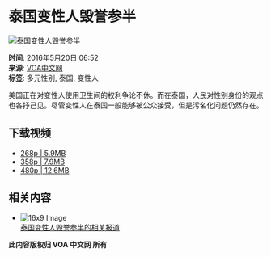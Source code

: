 # 泰国变性人毁誉参半

![泰国变性人毁誉参半](https://gdb.voanews.com/d84af334-85fe-4dc5-b612-a2250ab36252_tv_b1_w1023_r1.jpg)

**时间**: 2016年5月20日 06:52  
**来源**: [VOA中文网](https://www.voachinese.com/a/transgender-thailand-20160519/3337871.html)  
**标签**: 多元性别, 泰国, 变性人

美国正在对变性人使用卫生间的权利争论不休。而在泰国，人民对性别身份的观点也各抒己见。尽管变性人在泰国一般能够被公众接受，但是污名化问题仍然存在。

## 下载视频

-   [268p | 5.9MB](https://voa-video-ns.akamaized.net/pangeavideo/2016/05/d/d8/d84af334-85fe-4dc5-b612-a2250ab36252_mobile.mp4?download=1)
-   [358p | 7.9MB](https://voa-video-ns.akamaized.net/pangeavideo/2016/05/d/d8/d84af334-85fe-4dc5-b612-a2250ab36252.mp4?download=1)
-   [480p | 12.6MB](https://voa-video-ns.akamaized.net/pangeavideo/2016/05/d/d8/d84af334-85fe-4dc5-b612-a2250ab36252_hq.mp4?download=1)

## 相关内容

-   ![16x9 Image](https://gdb.voanews.com/d84af334-85fe-4dc5-b612-a2250ab36252_tv_b1_w100_r1.jpg)  
    [泰国变性人毁誉参半的相关报道](https://www.voachinese.com/a/transgender-thailand-20160519/3337871.html)

**此内容版权归 VOA 中文网 所有**